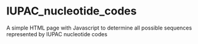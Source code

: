 # IUPAC_nucleotide_codes
A simple HTML page with Javascript to determine all possible sequences represented by IUPAC nucleotide codes
